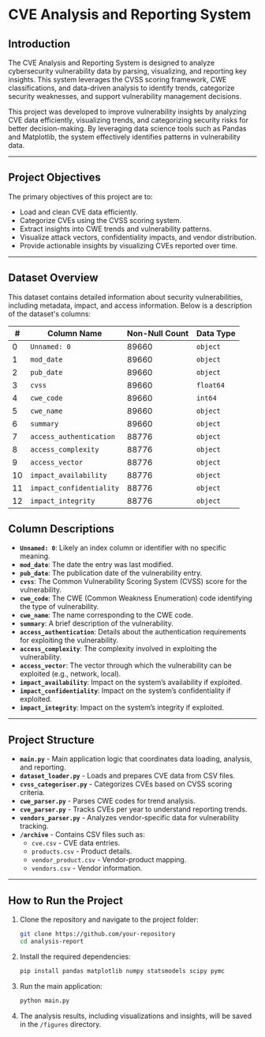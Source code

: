 
# **CVE Analysis and Reporting System**

## **Introduction**
The CVE Analysis and Reporting System is designed to analyze cybersecurity vulnerability data by parsing, visualizing, and reporting key insights. This system leverages the CVSS scoring framework, CWE classifications, and data-driven analysis to identify trends, categorize security weaknesses, and support vulnerability management decisions.

This project was developed to improve vulnerability insights by analyzing CVE data efficiently, visualizing trends, and categorizing security risks for better decision-making. By leveraging data science tools such as Pandas and Matplotlib, the system effectively identifies patterns in vulnerability data.

---

## **Project Objectives**
The primary objectives of this project are to:
- Load and clean CVE data efficiently.
- Categorize CVEs using the CVSS scoring system.
- Extract insights into CWE trends and vulnerability patterns.
- Visualize attack vectors, confidentiality impacts, and vendor distribution.
- Provide actionable insights by visualizing CVEs reported over time.

---

## **Dataset Overview**

This dataset contains detailed information about security vulnerabilities, including metadata, impact, and access information. Below is a description of the dataset's columns:

| #  | Column Name             | Non-Null Count | Data Type |
|----|-------------------------|-----------------|------------|
| 0  | `Unnamed: 0`             | 89660           | `object`    |
| 1  | `mod_date`               | 89660           | `object`    |
| 2  | `pub_date`               | 89660           | `object`    |
| 3  | `cvss`                   | 89660           | `float64`   |
| 4  | `cwe_code`               | 89660           | `int64`     |
| 5  | `cwe_name`               | 89660           | `object`    |
| 6  | `summary`                | 89660           | `object`    |
| 7  | `access_authentication`  | 88776           | `object`    |
| 8  | `access_complexity`      | 88776           | `object`    |
| 9  | `access_vector`          | 88776           | `object`    |
| 10 | `impact_availability`    | 88776           | `object`    |
| 11 | `impact_confidentiality` | 88776           | `object`    |
| 12 | `impact_integrity`       | 88776           | `object`    |

## Column Descriptions
- **`Unnamed: 0`**: Likely an index column or identifier with no specific meaning.
- **`mod_date`**: The date the entry was last modified.
- **`pub_date`**: The publication date of the vulnerability entry.
- **`cvss`**: The Common Vulnerability Scoring System (CVSS) score for the vulnerability.
- **`cwe_code`**: The CWE (Common Weakness Enumeration) code identifying the type of vulnerability.
- **`cwe_name`**: The name corresponding to the CWE code.
- **`summary`**: A brief description of the vulnerability.
- **`access_authentication`**: Details about the authentication requirements for exploiting the vulnerability.
- **`access_complexity`**: The complexity involved in exploiting the vulnerability.
- **`access_vector`**: The vector through which the vulnerability can be exploited (e.g., network, local).
- **`impact_availability`**: Impact on the system’s availability if exploited.
- **`impact_confidentiality`**: Impact on the system’s confidentiality if exploited.
- **`impact_integrity`**: Impact on the system’s integrity if exploited.

---

## **Project Structure**

- **`main.py`** - Main application logic that coordinates data loading, analysis, and reporting.
- **`dataset_loader.py`** - Loads and prepares CVE data from CSV files.
- **`cvss_categoriser.py`** - Categorizes CVEs based on CVSS scoring criteria.
- **`cwe_parser.py`** - Parses CWE codes for trend analysis.
- **`cve_parser.py`** - Tracks CVEs per year to understand reporting trends.
- **`vendors_parser.py`** - Analyzes vendor-specific data for vulnerability tracking.
- **`/archive`** - Contains CSV files such as:
  - `cve.csv` - CVE data entries.
  - `products.csv` - Product details.
  - `vendor_product.csv` - Vendor-product mapping.
  - `vendors.csv` - Vendor information.

---

## **How to Run the Project**
1. Clone the repository and navigate to the project folder:
   ```bash
   git clone https://github.com/your-repository
   cd analysis-report
   ```

2. Install the required dependencies:
   ```bash
   pip install pandas matplotlib numpy statsmodels scipy pymc
   ```

3. Run the main application:
   ```bash
   python main.py
   ```

4. The analysis results, including visualizations and insights, will be saved in the `/figures` directory.
